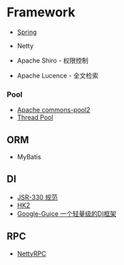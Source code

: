 # Framework

* [Spring](java-framework/Spring/README.md)
* Netty

* Apache Shiro - 权限控制
* Apache Lucence - 全文检索

### Pool
* [Apache commons-pool2](pool/commons-pools.md)
* [Thread Pool](pool/thread-pool/README.md)

## ORM
* MyBatis

## DI
* [JSR-330 规范](DI/JSR-330.md)
* [HK2](DI/HK2/README.md)
* [Google-Guice 一个轻量级的DI框架](DI/google-guice/README.md)

## RPC
* [NettyRPC](https://github.com/tang-jie/NettyRPC)
